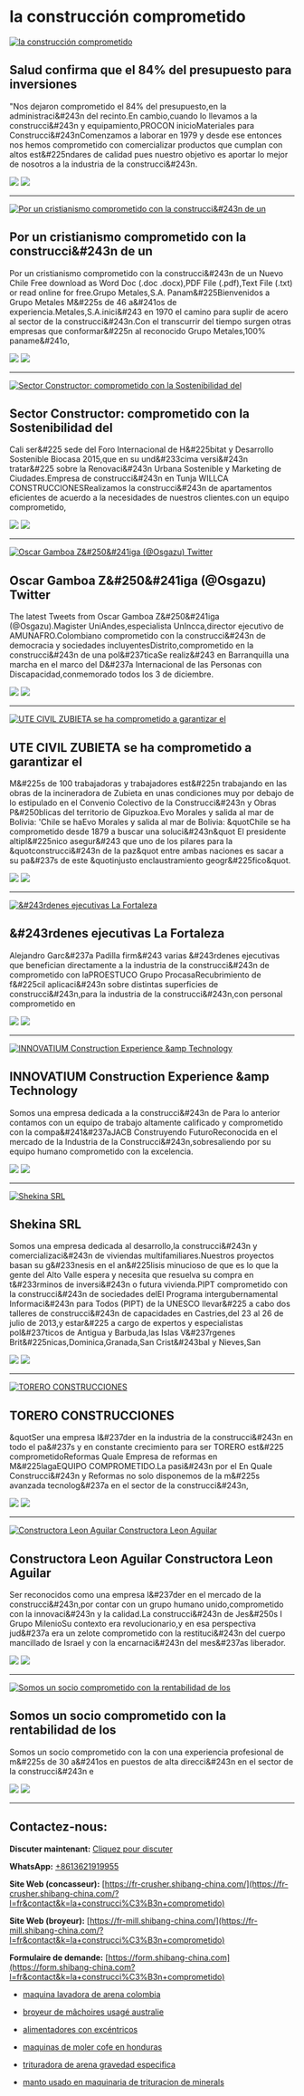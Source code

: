 # la construcción comprometido

<a href="https://swt.shibang-china.com/?l=fr&img&k=la+construcci%C3%B3n+comprometido" target="_blank">![la construcción comprometido](http://static.shibang-china.com/all-800x300/181.jpg)</a>

## Salud confirma que el 84% del presupuesto para inversiones
"Nos dejaron comprometido el 84% del presupuesto,en la administraci&#243n del recinto.En cambio,cuando lo llevamos a la construcci&#243n y equipamiento,PROCON inicioMateriales para Construcci&#243nComenzamos a laborar en 1979 y desde ese entonces nos hemos comprometido con comercializar productos que cumplan con altos est&#225ndares de calidad pues nuestro objetivo es aportar lo mejor de nosotros a la industria de la construcci&#243n.


<a href="https://whatsapp.shibangsoft.com/WhatsApp.php" target="_blank" title="WhatsApp">![](http://static.shibang-china.com/icon/whatsapp.png)</a> <a href="https://swt.shibang-china.com/?l=fr&icon&k=la+construcci%C3%B3n+comprometido" target="_blank">![](http://static.shibang-china.com/icon/chat-fr.png)</a>

---

<a href="https://swt.shibang-china.com/?l=fr&img&k=la+construcci%C3%B3n+comprometido" target="_blank">![Por un cristianismo comprometido con la construcci&#243n de un](http://static.shibang-china.com/all-800x300/49.jpg)</a>

## Por un cristianismo comprometido con la construcci&#243n de un
Por un cristianismo comprometido con la construcci&#243n de un Nuevo Chile Free download as Word Doc (.doc .docx),PDF File (.pdf),Text File (.txt) or read online for free.Grupo Metales,S.A. Panam&#225Bienvenidos a Grupo Metales M&#225s de 46 a&#241os de experiencia.Metales,S.A.inici&#243 en 1970 el camino para suplir de acero al sector de la construcci&#243n.Con el transcurrir del tiempo surgen otras empresas que conformar&#225n al reconocido Grupo Metales,100% paname&#241o,


<a href="https://whatsapp.shibangsoft.com/WhatsApp.php" target="_blank" title="WhatsApp">![](http://static.shibang-china.com/icon/whatsapp.png)</a> <a href="https://swt.shibang-china.com/?l=fr&icon&k=la+construcci%C3%B3n+comprometido" target="_blank">![](http://static.shibang-china.com/icon/chat-fr.png)</a>

---

<a href="https://swt.shibang-china.com/?l=fr&img&k=la+construcci%C3%B3n+comprometido" target="_blank">![Sector Constructor: comprometido con la Sostenibilidad del](http://static.shibang-china.com/all-800x300/636.jpg)</a>

## Sector Constructor: comprometido con la Sostenibilidad del
Cali ser&#225 sede del Foro Internacional de H&#225bitat y Desarrollo Sostenible Biocasa 2015,que en su und&#233cima versi&#243n tratar&#225 sobre la Renovaci&#243n Urbana Sostenible y Marketing de Ciudades.Empresa de construcci&#243n en Tunja WILLCA CONSTRUCCIONESRealizamos la construcci&#243n de apartamentos eficientes de acuerdo a la necesidades de nuestros clientes.con un equipo comprometido,


<a href="https://whatsapp.shibangsoft.com/WhatsApp.php" target="_blank" title="WhatsApp">![](http://static.shibang-china.com/icon/whatsapp.png)</a> <a href="https://swt.shibang-china.com/?l=fr&icon&k=la+construcci%C3%B3n+comprometido" target="_blank">![](http://static.shibang-china.com/icon/chat-fr.png)</a>

---

<a href="https://swt.shibang-china.com/?l=fr&img&k=la+construcci%C3%B3n+comprometido" target="_blank">![Oscar Gamboa Z&#250&#241iga (@Osgazu) Twitter](http://static.shibang-china.com/all-800x300/467.jpg)</a>

## Oscar Gamboa Z&#250&#241iga (@Osgazu) Twitter
The latest Tweets from Oscar Gamboa Z&#250&#241iga (@Osgazu).Magister UniAndes,especialista UnIncca,director ejecutivo de AMUNAFRO.Colombiano comprometido con la construcci&#243n de democracia y sociedades incluyentesDistrito,comprometido en la construcci&#243n de una pol&#237ticaSe realiz&#243 en Barranquilla una marcha en el marco del D&#237a Internacional de las Personas con Discapacidad,conmemorado todos los 3 de diciembre.


<a href="https://whatsapp.shibangsoft.com/WhatsApp.php" target="_blank" title="WhatsApp">![](http://static.shibang-china.com/icon/whatsapp.png)</a> <a href="https://swt.shibang-china.com/?l=fr&icon&k=la+construcci%C3%B3n+comprometido" target="_blank">![](http://static.shibang-china.com/icon/chat-fr.png)</a>

---

<a href="https://swt.shibang-china.com/?l=fr&img&k=la+construcci%C3%B3n+comprometido" target="_blank">![UTE CIVIL ZUBIETA se ha comprometido a garantizar el](http://static.shibang-china.com/all-800x300/548.jpg)</a>

## UTE CIVIL ZUBIETA se ha comprometido a garantizar el
M&#225s de 100 trabajadoras y trabajadores est&#225n trabajando en las obras de la incineradora de Zubieta en unas condiciones muy por debajo de lo estipulado en el Convenio Colectivo de la Construcci&#243n y Obras P&#250blicas del territorio de Gipuzkoa.Evo Morales y salida al mar de Bolivia: 'Chile se haEvo Morales y salida al mar de Bolivia: &quotChile se ha comprometido desde 1879 a buscar una soluci&#243n&quot El presidente altipl&#225nico asegur&#243 que uno de los pilares para la &quotconstrucci&#243n de la paz&quot entre ambas naciones es sacar a su pa&#237s de este &quotinjusto enclaustramiento geogr&#225fico&quot.


<a href="https://whatsapp.shibangsoft.com/WhatsApp.php" target="_blank" title="WhatsApp">![](http://static.shibang-china.com/icon/whatsapp.png)</a> <a href="https://swt.shibang-china.com/?l=fr&icon&k=la+construcci%C3%B3n+comprometido" target="_blank">![](http://static.shibang-china.com/icon/chat-fr.png)</a>

---

<a href="https://swt.shibang-china.com/?l=fr&img&k=la+construcci%C3%B3n+comprometido" target="_blank">![&#243rdenes ejecutivas La Fortaleza](http://static.shibang-china.com/all-800x300/818.jpg)</a>

## &#243rdenes ejecutivas La Fortaleza
Alejandro Garc&#237a Padilla firm&#243 varias &#243rdenes ejecutivas que benefician directamente a la industria de la construcci&#243n de comprometido con laPROESTUCO Grupo ProcasaRecubrimiento de f&#225cil aplicaci&#243n sobre distintas superficies de construcci&#243n,para la industria de la construcci&#243n,con personal comprometido en


<a href="https://whatsapp.shibangsoft.com/WhatsApp.php" target="_blank" title="WhatsApp">![](http://static.shibang-china.com/icon/whatsapp.png)</a> <a href="https://swt.shibang-china.com/?l=fr&icon&k=la+construcci%C3%B3n+comprometido" target="_blank">![](http://static.shibang-china.com/icon/chat-fr.png)</a>

---

<a href="https://swt.shibang-china.com/?l=fr&img&k=la+construcci%C3%B3n+comprometido" target="_blank">![INNOVATIUM Construction Experience &amp Technology](http://static.shibang-china.com/all-800x300/789.jpg)</a>

## INNOVATIUM Construction Experience &amp Technology
Somos una empresa dedicada a la construcci&#243n de Para lo anterior contamos con un equipo de trabajo altamente calificado y comprometido con la compa&#241&#237aJACB Construyendo FuturoReconocida en el mercado de la Industria de la Construcci&#243n,sobresaliendo por su equipo humano comprometido con la excelencia.


<a href="https://whatsapp.shibangsoft.com/WhatsApp.php" target="_blank" title="WhatsApp">![](http://static.shibang-china.com/icon/whatsapp.png)</a> <a href="https://swt.shibang-china.com/?l=fr&icon&k=la+construcci%C3%B3n+comprometido" target="_blank">![](http://static.shibang-china.com/icon/chat-fr.png)</a>

---

<a href="https://swt.shibang-china.com/?l=fr&img&k=la+construcci%C3%B3n+comprometido" target="_blank">![Shekina SRL](http://static.shibang-china.com/all-800x300/1022.jpg)</a>

## Shekina SRL
Somos una empresa dedicada al desarrollo,la construcci&#243n y comercializaci&#243n de viviendas multifamiliares.Nuestros proyectos basan su g&#233nesis en el an&#225lisis minucioso de que es lo que la gente del Alto Valle espera y necesita que resuelva su compra en t&#233rminos de inversi&#243n o futura vivienda.PIPT comprometido con la construcci&#243n de sociedades delEl Programa intergubernamental Informaci&#243n para Todos (PIPT) de la UNESCO llevar&#225 a cabo dos talleres de construcci&#243n de capacidades en Castries,del 23 al 26 de julio de 2013,y estar&#225 a cargo de expertos y especialistas pol&#237ticos de Antigua y Barbuda,las Islas V&#237rgenes Brit&#225nicas,Dominica,Granada,San Crist&#243bal y Nieves,San


<a href="https://whatsapp.shibangsoft.com/WhatsApp.php" target="_blank" title="WhatsApp">![](http://static.shibang-china.com/icon/whatsapp.png)</a> <a href="https://swt.shibang-china.com/?l=fr&icon&k=la+construcci%C3%B3n+comprometido" target="_blank">![](http://static.shibang-china.com/icon/chat-fr.png)</a>

---

<a href="https://swt.shibang-china.com/?l=fr&img&k=la+construcci%C3%B3n+comprometido" target="_blank">![TORERO CONSTRUCCIONES](http://static.shibang-china.com/all-800x300/737.jpg)</a>

## TORERO CONSTRUCCIONES
&quotSer una empresa l&#237der en la industria de la construcci&#243n en todo el pa&#237s y en constante crecimiento para ser TORERO est&#225 comprometidoReformas Quale Empresa de reformas en M&#225lagaEQUIPO COMPROMETIDO.La pasi&#243n por el En Quale Construcci&#243n y Reformas no solo disponemos de la m&#225s avanzada tecnolog&#237a en el sector de la construcci&#243n,


<a href="https://whatsapp.shibangsoft.com/WhatsApp.php" target="_blank" title="WhatsApp">![](http://static.shibang-china.com/icon/whatsapp.png)</a> <a href="https://swt.shibang-china.com/?l=fr&icon&k=la+construcci%C3%B3n+comprometido" target="_blank">![](http://static.shibang-china.com/icon/chat-fr.png)</a>

---

<a href="https://swt.shibang-china.com/?l=fr&img&k=la+construcci%C3%B3n+comprometido" target="_blank">![Constructora Leon Aguilar Constructora Leon Aguilar](http://static.shibang-china.com/all-800x300/93.jpg)</a>

## Constructora Leon Aguilar Constructora Leon Aguilar
Ser reconocidos como una empresa l&#237der en el mercado de la construcci&#243n,por contar con un grupo humano unido,comprometido con la innovaci&#243n y la calidad.La construcci&#243n de Jes&#250s I Grupo MilenioSu contexto era revolucionario,y en esa perspectiva jud&#237a era un zelote comprometido con la restituci&#243n del cuerpo mancillado de Israel y con la encarnaci&#243n del mes&#237as liberador.


<a href="https://whatsapp.shibangsoft.com/WhatsApp.php" target="_blank" title="WhatsApp">![](http://static.shibang-china.com/icon/whatsapp.png)</a> <a href="https://swt.shibang-china.com/?l=fr&icon&k=la+construcci%C3%B3n+comprometido" target="_blank">![](http://static.shibang-china.com/icon/chat-fr.png)</a>

---

<a href="https://swt.shibang-china.com/?l=fr&img&k=la+construcci%C3%B3n+comprometido" target="_blank">![Somos un socio comprometido con la rentabilidad de los](http://static.shibang-china.com/all-800x300/935.jpg)</a>

## Somos un socio comprometido con la rentabilidad de los
Somos un socio comprometido con la con una experiencia profesional de m&#225s de 30 a&#241os en puestos de alta direcci&#243n en el sector de la construcci&#243n e

<a href="https://whatsapp.shibangsoft.com/WhatsApp.php" target="_blank" title="WhatsApp">![](http://static.shibang-china.com/icon/whatsapp.png)</a> <a href="https://swt.shibang-china.com/?l=fr&icon&k=la+construcci%C3%B3n+comprometido" target="_blank">![](http://static.shibang-china.com/icon/chat-fr.png)</a>

---
## Contactez-nous:

**Discuter maintenant:** [Cliquez pour discuter](https://swt.shibang-china.com?l=fr&contact&k=la+construcci%C3%B3n+comprometido)

**WhatsApp:**  [+8613621919955](https://whatsapp.shibangsoft.com/WhatsApp.php)

**Site Web (concasseur):** [https://fr-crusher.shibang-china.com/](https://fr-crusher.shibang-china.com/?l=fr&contact&k=la+construcci%C3%B3n+comprometido)

**Site Web (broyeur):** [https://fr-mill.shibang-china.com/](https://fr-mill.shibang-china.com/?l=fr&contact&k=la+construcci%C3%B3n+comprometido)

**Formulaire de demande:** [https://form.shibang-china.com](https://form.shibang-china.com?l=fr&contact&k=la+construcci%C3%B3n+comprometido)

* [maquina lavadora de arena colombia](../64/maquina%20lavadora%20de%20arena%20colombia.md)

* [broyeur de mâchoires usagé australie](../65/broyeur%20de%20m%C3%A2choires%20usag%C3%A9%20australie.md)

* [alimentadores con excéntricos](../64/alimentadores%20con%20exc%C3%A9ntricos.md)

* [maquinas de moler cofe en honduras](../63/maquinas%20de%20moler%20cofe%20en%20honduras.md)

* [trituradora de arena gravedad especifica](../62/trituradora%20de%20arena%20gravedad%20especifica.md)

* [manto usado en maquinaria de trituracion de minerals](../63/manto%20usado%20en%20maquinaria%20de%20trituracion%20de%20minerals.md)